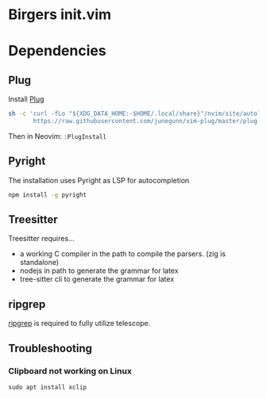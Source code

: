 # Birgers init.vim

# Dependencies

## Plug
Install [Plug](https://github.com/junegunn/vim-plug)
```sh
sh -c 'curl -fLo "${XDG_DATA_HOME:-$HOME/.local/share}"/nvim/site/autoload/plug.vim --create-dirs \
       https://raw.githubusercontent.com/junegunn/vim-plug/master/plug.vim'
```
Then in Neovim: ```:PlugInstall```

## Pyright

The installation uses Pyright as LSP for autocompletion

```cmd
npm install -g pyright
```

## Treesitter

Treesitter requires...

- a working C compiler in the path to compile the parsers. (zig is standalone)
- nodejs in path to generate the grammar for latex
- tree-sitter cli to generate the grammar for latex

## ripgrep

[ripgrep](https://github.com/BurntSushi/ripgrep) is required to fully utilize
telescope.

## Troubleshooting

### Clipboard not working on Linux

```
sudo apt install xclip
```
